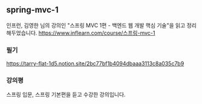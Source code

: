 ## spring-mvc-1
인프런, 김영한 님의 강의인 "스프링 MVC 1편 - 백엔드 웹 개발 핵심 기술"을 읽고 정리해두었습니다. https://www.inflearn.com/course/스프링-mvc-1

### 필기
https://tarry-flat-1d5.notion.site/2bc77bf1b4094dbaaa3113c8a035c7b9

### 강의평
스프링 입문, 스프링 기본편을 듣고 수강한 강의입니다. 
